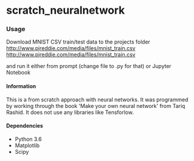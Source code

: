 # scratch_neuralnetwork



### Usage

Download MNIST CSV train/test data to the projects folder
http://www.pjreddie.com/media/files/mnist_train.csv
http://www.pjreddie.com/media/files/mnist_train.csv

and run it either from prompt (change file to .py for that) or Jupyter Notebook


#### Information

This is a from scratch approach with neural networks. It was programmed by working through the book 'Make your own neural network' from Tariq Rashid. It does not use any libraries like Tensforlow.

#### Dependencies

- Python 3.6
- Matplotlib 
- Scipy




